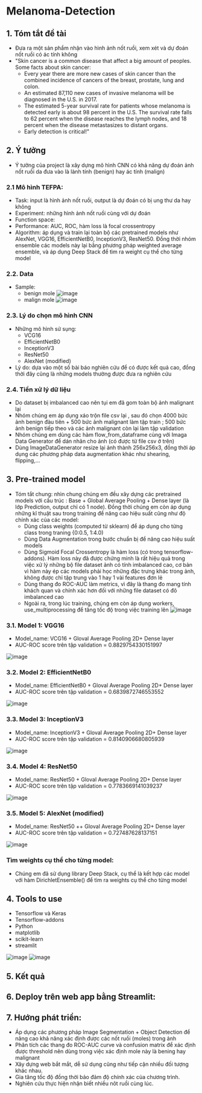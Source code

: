 # Melanoma-Detection
## 1. Tóm tắt đề tài
* Đưa ra một sản phẩm nhận vào hình ảnh nốt ruồi, xem xét và dự đoán nốt ruồi có ác tính không
* "Skin cancer is a common disease that affect a big amount of peoples. Some facts about skin cancer:
  + Every year there are more new cases of skin cancer than the combined incidence of cancers of the breast, prostate, lung and colon.
  + An estimated 87,110 new cases of invasive melanoma will be diagnosed in the U.S. in 2017.
  + The estimated 5-year survival rate for patients whose melanoma is detected early is about 98 percent in the U.S. The survival rate falls to 62 percent when the disease reaches the lymph nodes, and 18 percent when the disease metastasizes to distant organs.
  + Early detection is critical!"
## 2. Ý tưởng
* Ý tưởng của project là xây dựng mô hình CNN có khả năng dự đoán ảnh nốt ruồi da đưa vào là lành tính (benign) hay ác tính (malign)
### 2.1 Mô hình TEFPA:
* Task: input là hình ảnh nốt ruồi, output là dự đoán có bị ung thư da hay không
* Experiment: những hình ảnh nốt ruồi cùng với dự đoán 
* Function space: 
* Performance: AUC, ROC, hàm loss là focal crossentropy
* Algorithm: áp dụng và train lại toàn bộ các pretrained models như AlexNet, VGG16, EfficientNetB0, InceptionV3, ResNet50. Đồng thời nhóm ensemble các models này lại bằng phương pháp weighted average ensemble, và áp dụng Deep Stack để tìm ra weight cụ thể cho từng model
### 2.2. Data
* Sample:
  * benign mole
![image](https://user-images.githubusercontent.com/84164707/118297028-d487cc00-b507-11eb-903b-f185bf93d29d.png)
  * malign mole
![image](https://user-images.githubusercontent.com/84164707/118296814-92f72100-b507-11eb-8578-593fed63c3ef.png)
### 2.3. Lý do chọn mô hình CNN
* Những mô hình sử sụng:
  + VCG16
  + EfficientNetB0
  + InceptionV3
  + ResNet50
  + AlexNet (modified)
* Lý do: dựa vào một số bài báo nghiên cứu để có được kết quả cao, đồng thời đây cũng là những models thường được đưa ra nghiên cứu
### 2.4. Tiền xử lý dữ liệu
* Do dataset bị imbalanced cao nên tụi em đã gom toàn bộ ảnh malignant lại
* Nhóm chúng em áp dụng xáo trộn file csv lại , sau đó chọn 4000 bức ảnh benign đàu tiên + 500 bức ảnh malignant làm tập train ; 500 bức ảnh benign tiếp theo và các ảnh malignant còn lại làm tập validation
* Nhóm chúng em dùng các hàm flow_from_dataframe cùng với Imaga Data Generator để dán nhãn cho ảnh (có được từ file csv ở trên)
* Dùng ImageDataGenerator resize lại ảnh thành 256x256x3, đồng thời áp dụng các phương pháp data augmentation khác như shearing, flipping,...
## 3. Pre-trained model
* Tóm tắt chung: nhìn chung chúng em đều xây dựng các pretrained models với cấu trúc : Base + Global Average Pooling + Dense layer (là lớp Prediction, output chỉ có 1 node). Đồng thời chúng em còn áp dụng những kĩ thuật sau trong training để nâng cao hiệu suất cũng như độ chính xác của các model:
  + Dùng class weights (computed từ sklearn) để áp dụng cho từng class trong traning {0:0.5,
                                                                                      1:4.0)
  + Dùng Data Augmentation trong bước chuẩn bị để nâng cao hiệu suất models
  + Dùng Sigmoid Focal Crossentropy là hàm loss (có trong tensorflow-addons). Hàm loss này đã được chứng minh là rất hiệu quả trong việc xử lý những bộ file dataset ảnh có tính imbalanced cao, cơ bản vì hàm này ép các models phải học những đặc trưng khác trong ảnh, không được chỉ tập trung vào 1 hay 1 vài features đơn lẻ
  + Dùng thang đo ROC-AUC làm metrics, vì đây là thang đo mang tính khách quan và chính xác hơn đối với những file dataset có đô imbalanced cao
  + Ngoài ra, trong lúc training, chúng em còn áp dụng workers, use_multiprocessing để tăng tốc độ trong việc training lên
 ![image](https://user-images.githubusercontent.com/84164707/118348362-f028bc00-b573-11eb-9bf9-7c0e7b02d047.png)

### 3.1. Model 1: VGG16
* Model_name: VCG16 + Gloval Average Pooling 2D+  Dense layer
* AUC-ROC score trên tập validation = 0.8829754330151997

![image](https://user-images.githubusercontent.com/84164707/118350526-6aac0880-b581-11eb-9c14-c56e3bc45c64.png)

### 3.2. Model 2: EfficientNetB0
* Model_name: EfficientNetB0 + Gloval Average Pooling 2D+  Dense layer
* AUC-ROC score trên tập validation = 0.6839872746553552

![image](https://user-images.githubusercontent.com/84164707/118350532-7a2b5180-b581-11eb-81c1-2270eaa66996.png)

### 3.3. Model 3: InceptionV3
* Model_name: InceptionV3 + Gloval Average Pooling 2D+  Dense layer
* AUC-ROC score trên tập validation = 0.8140906680805939

![image](https://user-images.githubusercontent.com/84164707/118350544-8f07e500-b581-11eb-930b-1c1aa2b0e1d2.png)

### 3.4. Model 4: ResNet50
* Model_name: ResNet50 + Gloval Average Pooling 2D+  Dense layer
* AUC-ROC score trên tập validation = 0.7783669141039237

![image](https://user-images.githubusercontent.com/84164707/118350581-c70f2800-b581-11eb-876c-cea9dcbc93ff.png)

### 3.5. Model 5: AlexNet (modified)
* Model_name: ResNet50 ++ Gloval Average Pooling 2D+  Dense layer
* AUC-ROC score trên tập validation = 0.727487628137151

![image](https://user-images.githubusercontent.com/84164707/118350612-e1e19c80-b581-11eb-8a8c-ec35a088ef39.png)


### Tìm weights cụ thể cho từng model:
- Chúng em đã sử dụng library Deep Stack, cụ thể là kết hợp các model với hàm  DirichletEnsemble() để tìm ra weights cụ thể cho từng model 
## 4. Tools to use
* Tensorflow và Keras
* Tensorflow-addons
* Python
* matplotlib
* scikit-learn
* streamlit

![image](https://user-images.githubusercontent.com/84164707/118298422-a4412d00-b509-11eb-8abd-4f0441a00c88.png)
![image](https://user-images.githubusercontent.com/84164707/118298436-a86d4a80-b509-11eb-9b66-792f926e37bd.png)

## 5. Kết quả

## 6. Deploy trên web app bằng Streamlit:

## 7. Hướng phát triển:
* Áp dụng các phương pháp Image Segmentation + Object Detection để nâng cao khả năng xác định được các nốt ruồi (moles) trong ảnh
* Phân tích các thang đo ROC-AUC curve và confusion matrix để xác định được threshold nên dùng trong việc xác định mole này là bening hay malignant
* Xây dựng web bắt mắt, dễ sử dụng cũng như tiếp cận nhiều đối tượng khác nhau.
* Gia tăng tốc độ đồng thời bảo đảm độ chính xác của chương trình.
* Nghiên cứu thực hiện nhận biết nhiều nôt ruồi cùng lúc.



